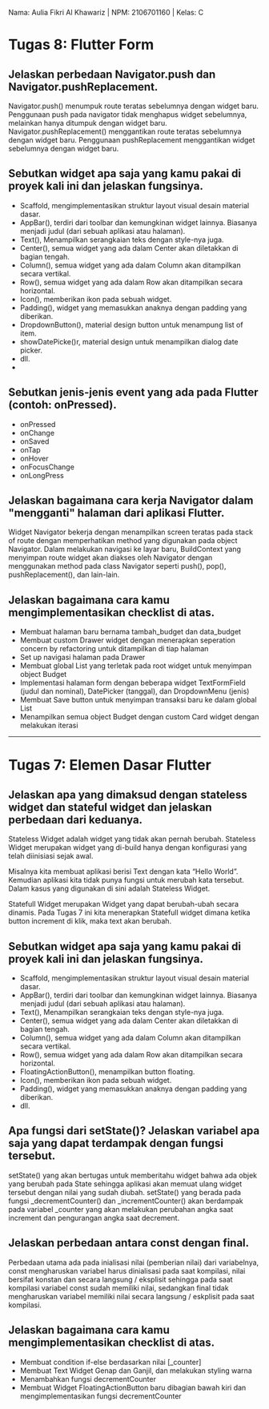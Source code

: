 Nama: Aulia Fikri Al Khawariz | NPM: 2106701160 | Kelas: C
# Tugas 8: Flutter Form

## Jelaskan perbedaan Navigator.push dan Navigator.pushReplacement.

Navigator.push() menumpuk route teratas sebelumnya dengan widget baru. Penggunaan push pada navigator tidak menghapus widget sebelumnya, melainkan hanya ditumpuk dengan widget baru.
Navigator.pushReplacement() menggantikan route teratas sebelumnya dengan widget baru. Penggunaan pushReplacement menggantikan widget sebelumnya dengan widget baru.

## Sebutkan widget apa saja yang kamu pakai di proyek kali ini dan jelaskan fungsinya.

- Scaffold, mengimplementasikan struktur layout visual desain material dasar.
- AppBar(), terdiri dari toolbar dan kemungkinan widget lainnya. Biasanya menjadi judul (dari sebuah aplikasi atau halaman).
- Text(), Menampilkan serangkaian teks dengan style-nya juga.
- Center(), semua widget yang ada dalam Center akan diletakkan di bagian tengah.
- Column(), semua widget yang ada dalam Column akan ditampilkan secara vertikal.
- Row(), semua widget yang ada dalam Row akan ditampilkan secara horizontal.
- Icon(), memberikan ikon pada sebuah widget.
- Padding(), widget yang memasukkan anaknya dengan padding yang diberikan.
- DropdownButton(), material design button untuk menampung list of item.
- showDatePicke()r, material design untuk menampilkan dialog date picker.
- dll.
- 
## Sebutkan jenis-jenis event yang ada pada Flutter (contoh: onPressed).

- onPressed
- onChange
- onSaved
- onTap
- onHover
- onFocusChange
- onLongPress
 
## Jelaskan bagaimana cara kerja Navigator dalam "mengganti" halaman dari aplikasi Flutter.

Widget Navigator bekerja dengan menampilkan screen teratas pada stack of route dengan memperhatikan method yang digunakan pada object Navigator. Dalam melakukan navigasi ke layar baru, BuildContext yang menyimpan route widget akan diakses oleh Navigator dengan menggunakan method pada class Navigator seperti push(), pop(), pushReplacement(), dan lain-lain.

## Jelaskan bagaimana cara kamu mengimplementasikan checklist di atas.

- Membuat halaman baru bernama tambah_budget dan data_budget
- Membuat custom Drawer widget dengan menerapkan seperation concern by refactoring untuk ditampilkan di tiap halaman
- Set up navigasi halaman pada Drawer
- Membuat global List yang terletak pada root widget untuk menyimpan object Budget
- Implementasi halaman form dengan beberapa widget TextFormField (judul dan nominal), DatePicker (tanggal), dan DropdownMenu (jenis)
- Membuat Save button untuk menyimpan transaksi baru ke dalam global List
- Menampilkan semua object Budget dengan custom Card widget dengan melakukan iterasi

--------------------------------------------------------------------------------------------------------------------------------------------------------------------
# Tugas 7: Elemen Dasar Flutter

## Jelaskan apa yang dimaksud dengan stateless widget dan stateful widget dan jelaskan perbedaan dari keduanya.

Stateless Widget adalah widget yang tidak akan pernah berubah. Stateless Widget merupakan widget yang di-build hanya dengan konfigurasi yang telah diinisiasi sejak awal.

Misalnya kita membuat aplikasi berisi Text dengan kata “Hello World”. Kemudian aplikasi kita tidak punya fungsi untuk merubah kata tersebut. Dalam kasus yang digunakan di sini adalah Stateless Widget.

Statefull Widget merupakan Widget yang dapat berubah-ubah secara dinamis. Pada Tugas 7 ini kita menerapkan Statefull widget dimana ketika button increment di klik, maka text akan berubah.

## Sebutkan widget apa saja yang kamu pakai di proyek kali ini dan jelaskan fungsinya.

- Scaffold, mengimplementasikan struktur layout visual desain material dasar.
- AppBar(), terdiri dari toolbar dan kemungkinan widget lainnya. Biasanya menjadi judul (dari sebuah aplikasi atau halaman).
- Text(), Menampilkan serangkaian teks dengan style-nya juga.
- Center(), semua widget yang ada dalam Center akan diletakkan di bagian tengah.
- Column(), semua widget yang ada dalam Column akan ditampilkan secara vertikal.
- Row(), semua widget yang ada dalam Row akan ditampilkan secara horizontal.
- FloatingActionButton(), menampilkan button floating.
- Icon(), memberikan ikon pada sebuah widget.
- Padding(), widget yang memasukkan anaknya dengan padding yang diberikan.
- dll.

## Apa fungsi dari setState()? Jelaskan variabel apa saja yang dapat terdampak dengan fungsi tersebut.

setState() yang akan bertugas untuk memberitahu widget bahwa ada objek yang berubah pada State sehingga aplikasi akan memuat ulang widget tersebut dengan nilai yang sudah diubah. setState() yang berada pada fungsi _decrementCounter() dan _incrementCounter() akan berdampak pada variabel _counter yang akan melakukan perubahan angka saat increment dan pengurangan angka saat decrement.

## Jelaskan perbedaan antara const dengan final.

Perbedaan utama ada pada inialisasi nilai (pemberian nilai) dari variabelnya, const mengharuskan variabel harus dinialisasi pada saat kompilasi, nilai bersifat konstan dan secara langsung / eksplisit sehingga pada saat kompilasi variabel const sudah memiliki nilai, sedangkan final tidak mengharuskan variabel memiliki nilai secara langsung / eskplisit pada saat kompilasi.

## Jelaskan bagaimana cara kamu mengimplementasikan checklist di atas.

- Membuat condition if-else berdasarkan nilai [_counter]
- Membuat Text Widget Genap dan Ganjil, dan melakukan styling warna
- Menambahkan fungsi decrementCounter
- Membuat Widget FloatingActionButton baru dibagian bawah kiri dan mengimplementasikan fungsi decrementCounter
